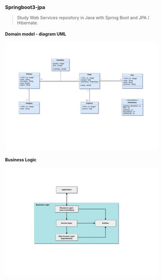 ### Springboot3-jpa
> Study Web Services repository in Java with Spring Boot and JPA / Hibernate.

#### Domain model - diagram UML

![texto alternativo da imagem](diagramUML.jpg)

#### Business Logic

![texto alternativo da imagem](layers.jpg)
